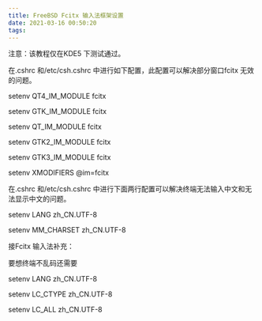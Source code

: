 ```yaml
---
title: FreeBSD Fcitx 输入法框架设置
date: 2021-03-16 00:50:20
tags:
---
```


注意：该教程仅在KDE5 下测试通过。

在.cshrc 和/etc/csh.cshrc 中进行如下配置，此配置可以解决部分窗口fcitx 无效的问题。

setenv QT4_IM_MODULE fcitx

setenv GTK_IM_MODULE fcitx

setenv QT_IM_MODULE fcitx

setenv GTK2_IM_MODULE fcitx

setenv GTK3_IM_MODULE fcitx

setenv XMODIFIERS @im=fcitx


在.cshrc 和/etc/csh.cshrc 中进行下面两行配置可以解决终端无法输入中文和无法显示中文的问题。

setenv LANG zh_CN.UTF-8

setenv MM_CHARSET zh_CN.UTF-8


接Fcitx 输入法补充：

要想终端不乱码还需要

setenv LANG zh_CN.UTF-8

setenv LC_CTYPE zh_CN.UTF-8

setenv LC_ALL zh_CN.UTF-8 
